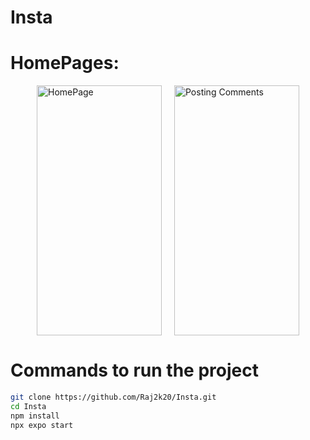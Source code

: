 # Insta
# HomePages:
<div style="display: flex; justify-content: center;">
  <div style="margin-right: 10px;">
    <img src="https://github-production-user-asset-6210df.s3.amazonaws.com/84967860/243219100-31b30361-5915-4b1c-8d13-d82781a301ab.png" width="200" height="400" title="HomePage">
  </div>
  <div style="margin-left: 10px;">
    <img src="https://github-production-user-asset-6210df.s3.amazonaws.com/84967860/243219110-63abd7a0-f642-4393-ace6-1a9772edcfdf.png" width="200" height="400" title="Posting Comments">
  </div>
</div>


# Commands to run the project

```bash
git clone https://github.com/Raj2k20/Insta.git
cd Insta
npm install
npx expo start
```
